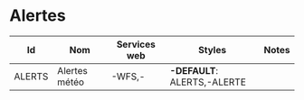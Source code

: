 # Alertes

Id | Nom | Services web | Styles | Notes
---|-----|--------------|--------|------
ALERTS | Alertes météo | -WFS,-       | **-DEFAULT**: ALERTS,-ALERTE |      

